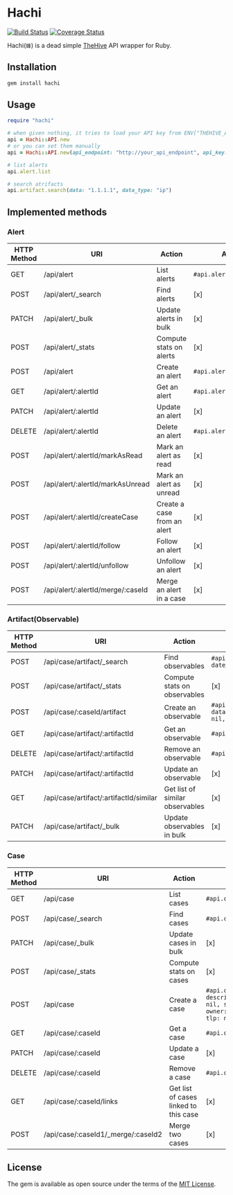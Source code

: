 # Hachi

[![Build Status](https://travis-ci.org/ninoseki/hachi.svg?branch=master)](https://travis-ci.org/ninoseki/hachi)
[![Coverage Status](https://coveralls.io/repos/github/ninoseki/hachi/badge.svg?branch=master)](https://coveralls.io/github/ninoseki/hachi?branch=master)

Hachi(`蜂`) is a dead simple [TheHive](https://github.com/TheHive-Project/TheHive) API wrapper for Ruby.

## Installation

```bash
gem install hachi
```

## Usage

```ruby
require "hachi"

# when given nothing, it tries to load your API key from ENV["THEHIVE_API_KEY"] & API endpoint from ENV["THEHIVE_API_ENDPOINT"]
api = Hachi::API.new
# or you can set them manually
api = Hachi::API.new(api_endpoint: "http://your_api_endpoint", api_key: "yoru_api_key")

# list alerts
api.alert.list

# search atrifacts
api.artifact.search(data: "1.1.1.1", data_type: "ip")
```

## Implemented methods

### Alert

| HTTP Method | URI                               | Action                      | API method                    |
|-------------|-----------------------------------|-----------------------------|-------------------------------|
| GET         | /api/alert                        | List alerts                 | `#api.alert.list`             |
| POST        | /api/alert/_search                | Find alerts                 | [x]                           |
| PATCH       | /api/alert/_bulk                  | Update alerts in bulk       | [x]                           |
| POST        | /api/alert/_stats                 | Compute stats on alerts     | [x]                           |
| POST        | /api/alert                        | Create an alert             | `#api.alert.create`           |
| GET         | /api/alert/:alertId               | Get an alert                | `#api.alert.get_by_id(id)`    |
| PATCH       | /api/alert/:alertId               | Update an alert             | [x]                           |
| DELETE      | /api/alert/:alertId               | Delete an alert             | `#api.alert.delete_by_id(id)` |
| POST        | /api/alert/:alertId/markAsRead    | Mark an alert as read       | [x]                           |
| POST        | /api/alert/:alertId/markAsUnread  | Mark an alert as unread     | [x]                           |
| POST        | /api/alert/:alertId/createCase    | Create a case from an alert | [x]                           |
| POST        | /api/alert/:alertId/follow        | Follow an alert             | [x]                           |
| POST        | /api/alert/:alertId/unfollow      | Unfollow an alert           | [x]                           |
| POST        | /api/alert/:alertId/merge/:caseId | Merge an alert in a case    | [x]                           |

### Artifact(Observable)

| HTTP Method | URI                                    | Action                          | API method                                                                            |
|-------------|----------------------------------------|---------------------------------|---------------------------------------------------------------------------------------|
| POST        | /api/case/artifact/_search             | Find observables                | `#api.artifact.search(data:, date_type:)`                                             |
| POST        | /api/case/artifact/_stats              | Compute stats on observables    | [x]                                                                                   |
| POST        | /api/case/:caseId/artifact             | Create an observable            | `#api.artifact.create(case_id, data:, data_type:, message: nil, tlp: nil, tags: nil)` |
| GET         | /api/case/artifact/:artifactId         | Get an observable               | `#api.artifact.get_by_id(id)`                                                         |
| DELETE      | /api/case/artifact/:artifactId         | Remove an observable            | `#api.artifact.delete_by_id(id)`                                                      |
| PATCH       | /api/case/artifact/:artifactId         | Update an observable            | [x]                                                                                   |
| GET         | /api/case/artifact/:artifactId/similar | Get list of similar observables | [x]                                                                                   |
| PATCH       | /api/case/artifact/_bulk               | Update observables in bulk      | [x]                                                                                   |

### Case

| HTTP Method | URI                                | Action                                | API method                                                                                                           |
|-------------|------------------------------------|---------------------------------------|----------------------------------------------------------------------------------------------------------------------|
| GET         | /api/case                          | List cases                            | `#api.case.list`                                                                                                     |
| POST        | /api/case/_search                  | Find cases                            | `#api.case.search(query)`                                                                                            |
| PATCH       | /api/case/_bulk                    | Update cases in bulk                  | [x]                                                                                                                  |
| POST        | /api/case/_stats                   | Compute stats on cases                | [x]                                                                                                                  |
| POST        | /api/case                          | Create a case                         | `#api.case.create(title:, description:, severity: nil, start_date: nil, owner: nil, flag: nil, tlp: nil, tags: nil)` |
| GET         | /api/case/:caseId                  | Get a case                            | `#api.case.get_by_id(id)`                                                                                            |
| PATCH       | /api/case/:caseId                  | Update a case                         | [x]                                                                                                                  |
| DELETE      | /api/case/:caseId                  | Remove a case                         | `#api.case.delete_by_id(id)`                                                                                         |
| GET         | /api/case/:caseId/links            | Get list of cases linked to this case | [x]                                                                                                                  |
| POST        | /api/case/:caseId1/_merge/:caseId2 | Merge two cases                       | [x]                                                                                                                  |

## License

The gem is available as open source under the terms of the [MIT License](https://opensource.org/licenses/MIT).
